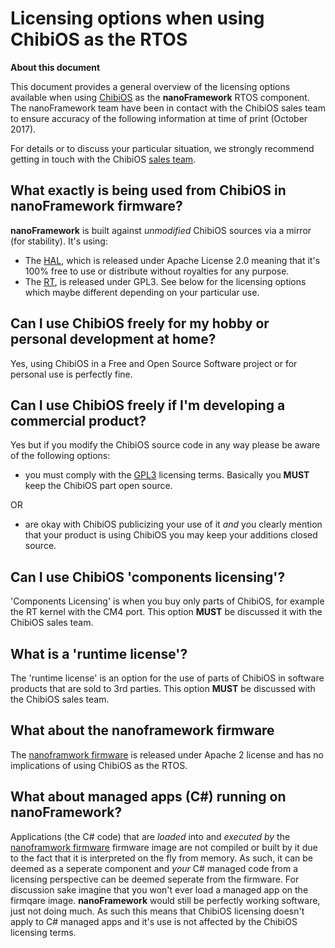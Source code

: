 # Licensing options when using ChibiOS as the RTOS


**About this document**

This document provides a general overview of the licensing options available when using [ChibiOS](http://chibios.org) as the **nanoFramework** RTOS component.
The nanoFramework team have been in contact with the ChibiOS sales team to ensure accuracy of the following information at time of print (October 2017).

For details or to discuss your particular situation, we strongly recommend getting in touch with the ChibiOS [sales team](http://chibios.org/dokuwiki/doku.php?id=chibios:licensing:quote).


## What exactly is being used from ChibiOS in **nanoFramework** firmware?

**nanoFramework** is built against _unmodified_ ChibiOS sources via a mirror (for stability). It's using:
* The [HAL](http://chibios.org/dokuwiki/doku.php?id=chibios:product:hal:start), which is released under Apache License 2.0 meaning that it's 100% free to use or distribute without royalties for any purpose.
* The [RT](http://chibios.org/dokuwiki/doku.php?id=chibios:product:rt:start), is released under GPL3. See below for the licensing options which maybe different depending on your particular use. 


## Can I use ChibiOS freely for my hobby or personal development at home?

Yes, using ChibiOS in a Free and Open Source Software project or for personal use is perfectly fine.


## Can I use ChibiOS freely if I'm developing a commercial product?

Yes but if you modify the ChibiOS source code in any way please be aware of the following options:
* you must comply with the [GPL3](https://www.gnu.org/licenses/gpl.html) licensing terms. Basically you **MUST** keep the ChibiOS part open source. 

OR

* are okay with ChibiOS publicizing your use of it _and_ you clearly mention that your product is using ChibiOS you may keep your additions closed source.


## Can I use ChibiOS 'components licensing'?

'Components Licensing' is when you buy only parts of ChibiOS, for example the RT kernel with the CM4 port. This option **MUST** be discussed it with the ChibiOS sales team.


## What is a 'runtime license'?

The 'runtime license' is an option for the use of parts of ChibiOS in software products that are sold to 3rd parties. This option **MUST** be discussed with the ChibiOS sales team.


## What about the **nanoframework** firmware
The [nanoframwork firmware](nanoframework/nf-interpreter) is released under Apache 2 license and has no implications of using ChibiOS as the RTOS.


## What about managed apps (C#) running on **nanoFramework**?

Applications (the C# code) that are _loaded_ into and _executed by_ the [nanoframwork firmware](nanoframework/nf-interpreter) firmware image are not compiled or built by it due to the fact that it is interpreted on the fly from memory. As such, it can be deemed as a seperate component and _your_ C# managed code from a licensing perspective can be deemed seperate from the firmware. For discussion sake imagine that you won't ever load a managed app on the firmqare image. **nanoFramework** would still be perfectly working software, just not doing much.
As such this means that ChibiOS licensing doesn't apply to C# managed apps and it's use is not affected by the ChibiOS licensing terms.
